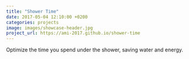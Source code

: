 ```yaml
---
title: "Shower Time"
date: 2017-05-04 12:10:00 +0200
categories: projects
image: images/showcase-header.jpg
project_url: https://ami-2017.github.io/shower-time
---
```


Optimize the time you spend under the shower, saving water and energy.
